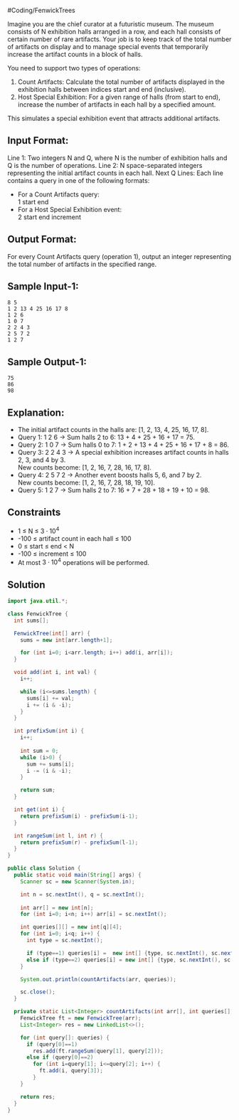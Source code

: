 #Coding/FenwickTrees 

Imagine you are the chief curator at a futuristic museum. The museum consists of N exhibition halls arranged in a row, and each hall consists of certain number of rare artifacts. 
Your job is to keep track of the total number of artifacts on display and to manage special events that temporarily increase the artifact counts in a block of halls.

You need to support two types of operations:
1. Count Artifacts: Calculate the total number of artifacts displayed in the exhibition halls between indices start and end (inclusive).  
2. Host Special Exhibition: For a given range of halls (from start to end), increase the number of artifacts in each hall by a specified amount. 

This simulates a special exhibition event that attracts additional artifacts.

Input Format:
-------------
Line 1: Two integers N and Q, where N is the number of exhibition halls and Q is the number of operations.
Line 2: N space-separated integers representing the initial artifact counts in each hall.
Next Q Lines: Each line contains a query in one of the following formats:
  - For a Count Artifacts query:  
    1 start end
  - For a Host Special Exhibition event:  
    2 start end increment

Output Format:
--------------
For every Count Artifacts query (operation 1), output an integer representing the total number of artifacts in the specified range.

Sample Input-1:
-------
```
8 5
1 2 13 4 25 16 17 8
1 2 6
1 0 7
2 2 4 3
2 5 7 2
1 2 7
```

Sample Output-1:
-------
```
75
86
98
```


Explanation:
-------
- The initial artifact counts in the halls are: \[1, 2, 13, 4, 25, 16, 17, 8].
- Query 1: 1 2 6 → Sum halls 2 to 6: 13 + 4 + 25 + 16 + 17 = 75.
- Query 2: 1 0 7 → Sum halls 0 to 7: 1 + 2 + 13 + 4 + 25 + 16 + 17 + 8 = 86.
- Query 3: 2 2 4 3 → A special exhibition increases artifact counts in halls 2, 3, and 4 by 3. <br> New counts become: \[1, 2, 16, 7, 28, 16, 17, 8].
- Query 4: 2 5 7 2 → Another event boosts halls 5, 6, and 7 by 2.<br> New counts become: \[1, 2, 16, 7, 28, 18, 19, 10].
- Query 5: 1 2 7 → Sum halls 2 to 7: 16 + 7 + 28 + 18 + 19 + 10 = 98.


Constraints
-------
- 1 ≤ N ≤ $3 \cdot 10^4$
- -100 ≤ artifact count in each hall ≤ 100  
- 0 ≤ start ≤ end < N  
- -100 ≤ increment ≤ 100  
- At most $3 \cdot 10^4$ operations will be performed.

## Solution

```java
import java.util.*;

class FenwickTree {
  int sums[];

  FenwickTree(int[] arr) {
    sums = new int[arr.length+1];

    for (int i=0; i<arr.length; i++) add(i, arr[i]);
  }

  void add(int i, int val) {
    i++;

    while (i<=sums.length) {
      sums[i] += val;
      i += (i & -i);
    }
  }

  int prefixSum(int i) {
    i++;
    
    int sum = 0;
    while (i>0) {
      sum += sums[i];
      i -= (i & -i);
    }

    return sum;
  }

  int get(int i) {
    return prefixSum(i) - prefixSum(i-1);
  }

  int rangeSum(int l, int r) {
    return prefixSum(r) - prefixSum(l-1);
  }
}

public class Solution {
  public static void main(String[] args) {
    Scanner sc = new Scanner(System.in);

    int n = sc.nextInt(), q = sc.nextInt();
    
    int arr[] = new int[n];
    for (int i=0; i<n; i++) arr[i] = sc.nextInt();

    int queries[][] = new int[q][4];
    for (int i=0; i<q; i++) {
      int type = sc.nextInt();

      if (type==1) queries[i] =  new int[] {type, sc.nextInt(), sc.nextInt(), -1};
      else if (type==2) queries[i] = new int[] {type, sc.nextInt(), sc.nextInt(), sc.nextInt()};
    }

    System.out.println(countArtifacts(arr, queries));

    sc.close();
  }

  private static List<Integer> countArtifacts(int arr[], int queries[][]) {
    FenwickTree ft = new FenwickTree(arr);
    List<Integer> res = new LinkedList<>();

    for (int query[]: queries) {
      if (query[0]==1) 
        res.add(ft.rangeSum(query[1], query[2]));
      else if (query[0]==2)
        for (int i=query[1]; i<=query[2]; i++) {
          ft.add(i, query[3]);
        }
    }

    return res;
  }
}
```